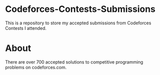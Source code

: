 # Codeforces-Contests-Submissions
This is a repository to store my accepted submissions from Codeforces Contests I attended.
# About
There are over 700 accepted solutions to competitive programming problems on codeforces.com.
